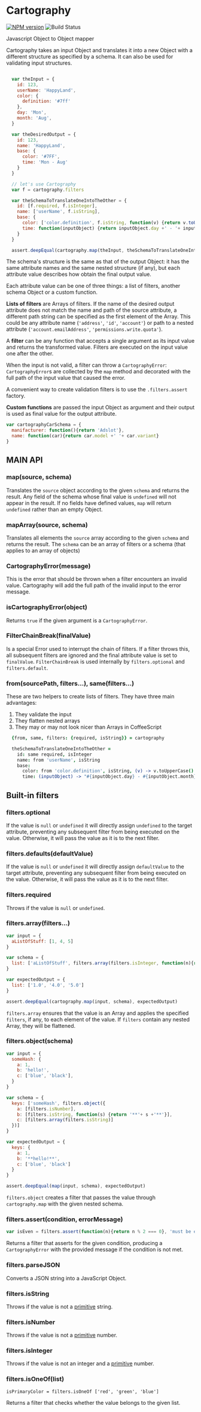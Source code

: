 Cartography
===========

[![NPM version][npm-image]][npm-url]
![Build Status](https://github.com/Adslot/cartography/workflows/Node.js%20CI/badge.svg)

Javascript Object to Object mapper

Cartography takes an input Object and translates it into a new Object with a
different structure as specified by a schema.
It can also be used for validating input structures.


```javascript

  var theInput = {
    id: 123,
    userName: 'HappyLand',
    color: {
      definition: '#7ff'
    },
    day: 'Mon',
    month: 'Aug',
  }

  var theDesiredOutput = {
    id: 123,
    name: 'HappyLand',
    base: {
      color: '#7FF',
      time: 'Mon - Aug'
    }
  }

  // let's use Cartography
  var f = cartography.filters

  var theSchemaToTranslateOneIntoTheOther = {
    id: [f.required, f.isInteger],
    name: ['userName', f.isString],
    base: {
      color: ['color.definition', f.isString, function(v) {return v.toUpperCase()}],
      time: function(inputObject) {return inputObject.day +' - '+ inputObject.month}
    }
  }

  assert.deepEqual(cartography.map(theInput, theSchemaToTranslateOneIntoTheOther), theDesiredOutput)
```

The schema's structure is the same as that of the output Object: it has the
same attribute names and the same nested structure (if any), but each
attribute value describes how obtain the final output value.

Each attribute value can be one of three things: a list of filters, another
schema Object or a custom function.

**Lists of filters** are Arrays of filters.
If the name of the desired output attribute does not match the name and path of the source attribute,
a different path string can be specified as the first element of the Array.
This could be any attribute name (`'address'`, `'id'`, `'account'`) or path to a
nested attribute (`'account.emailAddress'`, `'permissions.write.quota'`).

A **filter** can be any function that accepts a single argument as its input value
and returns the transformed value.
Filters are executed on the input value one after the other.

When the input is not valid, a filter can throw a `CartographyError`:
`CartographyError`s are collected by the `map` method and decorated with the
full path of the input value that caused the error.

A convenient way to create validation filters is to use the `.filters.assert` factory.


**Custom functions** are passed the input Object as argument and their output
is used as final value for the output attribute.
```javascript
var cartographyCarSchema = {
  manifacturer: function(){return 'Adslot'},
  name: function(car){return car.model +' '+ car.variant}
}
```


MAIN API
--------

### map(source, schema)
Translates the `source` object according to the given `schema` and returns the result.
Any field of the schema whose final value is `undefined` will not appear in the result.
If no fields have defined values, `map` will return `undefined` rather than an empty Object.


### mapArray(source, schema)
Translates all elements the `source` array according to the given `schema` and returns the result.
The `schema` can be an array of filters or a schema (that applies to an array of objects)


### CartographyError(message)
This is the error that should be thrown when a filter encounters an invalid value.
Cartography will add the full path of the invalid input to the error message.


### isCartographyError(object)
Returns `true` if the given argument is a `CartographyError`.


### FilterChainBreak(finalValue)
Is a special Error used to interrupt the chain of filters.
If a filter throws this, all subsequent filters are ignored and the final attribute value
is set to `finalValue`.
`FilterChainBreak` is used internally by `filters.optional` and `filters.default`.


### from(sourcePath, filters...), same(filters...)
These are two helpers to create lists of filters.
They have three main advantages:

1. They validate the input
2. They flatten nested arrays
3. They may or may not look nicer than Arrays in CoffeeScript

```coffeescript
  {from, same, filters: {required, isString}} = cartography

  theSchemaToTranslateOneIntoTheOther =
    id: same required, isInteger
    name: from 'userName', isString
    base:
      color: from 'color.definition', isString, (v) -> v.toUpperCase()
      time: (inputObject) -> "#{inputObject.day} - #{inputObject.month}"
```


Built-in filters
----------------

### filters.optional
If the value is `null` or `undefined` it will directly assign `undefined` to the target attribute,
preventing any subsequent filter from being executed on the value.
Otherwise, it will pass the value as it is to the next filter.


### filters.defaults(defaultValue)
If the value is `null` or `undefined` it will directly assign `defaultValue` to the target attribute,
preventing any subsequent filter from being executed on the value.
Otherwise, it will pass the value as it is to the next filter.


### filters.required
Throws if the value is `null` or `undefined`.


### filters.array(filters...)
```javascript
var input = {
  aListOfStuff: [1, 4, 5]
}

var schema = {
  list: ['aListOfStuff', filters.array(filters.isInteger, function(n){return n+'.0'})]
}

var expectedOutput = {
  list: ['1.0', '4.0', '5.0']
}

assert.deepEqual(cartography.map(input, schema), expectedOutput)
```
`filters.array` ensures that the value is an Array and applies the specified `filters`, if any, to each element of the value.
If `filters` contain any nested Array, they will be flattened.


### filters.object(schema)
```javascript
var input = {
  someHash: {
    a: 1,
    b: 'hello!',
    c: ['blue', 'black'],
  }
}

var schema = {
  keys: ['someHash', filters.object({
    a: [filters.isNumber],
    b: [filters.isString, function(s) {return '**'+ s +'**'}],
    c: [filters.array(filters.isString)]
  })]
}

var expectedOutput = {
  keys: {
    a: 1,
    b: '**hello!**',
    c: ['blue', 'black']
  }
}

assert.deepEqual(map(input, schema), expectedOutput)
```
`filters.object` creates a filter that passes the value through `cartography.map` with the given nested schema.


### filters.assert(condition, errorMessage)
```javascript
var isEven = filters.assert(function(n){return n % 2 === 0}, 'must be even')
```
Returns a filter that asserts for the given condition, producing a `CartographyError` with the provided
message if the condition is not met.


### filters.parseJSON
Converts a JSON string into a JavaScript Object.


### filters.isString
Throws if the value is not a [primitive][MDN] string.


### filters.isNumber
Throws if the value is not a [primitive][MDN] number.


### filters.isInteger
Throws if the value is not an integer and a [primitive][MDN] number.


### filters.isOneOf(list)
```
isPrimaryColor = filters.isOneOf ['red', 'green', 'blue']
```
Returns a filter that checks whether the value belongs to the given list.


[MDN]: https://developer.mozilla.org/en-US/docs/Web/JavaScript/Reference/Global_Objects/String#Distinction_between_string_primitives_and_String_objects
[npm-url]: https://npmjs.org/package/cartography
[npm-image]: https://badge.fury.io/js/cartography.svg
[daviddm-url]: https://david-dm.org/adslot/cartography.svg?theme=shields.io
[daviddm-image]: https://david-dm.org/adslot/cartography
